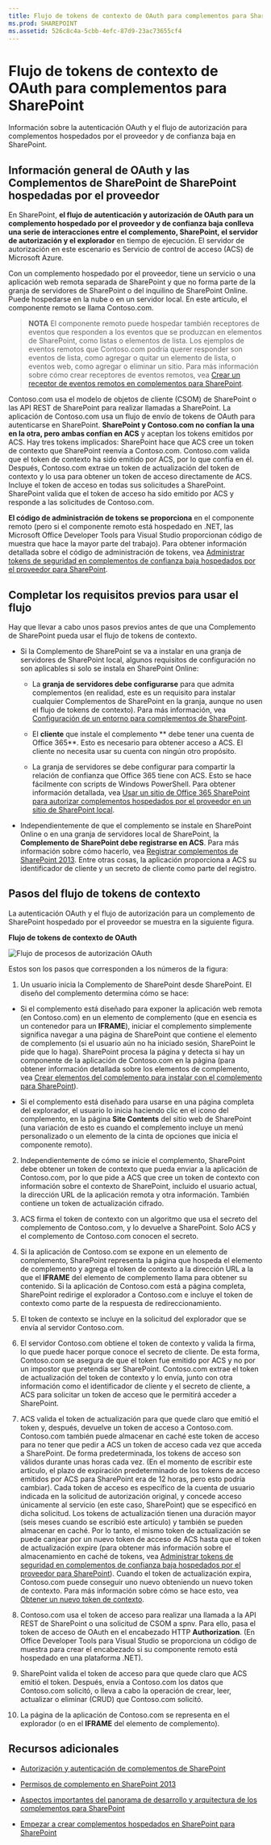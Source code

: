 ```yaml
---
title: Flujo de tokens de contexto de OAuth para complementos para SharePoint
ms.prod: SHAREPOINT
ms.assetid: 526c8c4a-5cbb-4efc-87d9-23ac73655cf4
---
```



# Flujo de tokens de contexto de OAuth para complementos para SharePoint
Información sobre la autenticación OAuth y el flujo de autorización para complementos hospedados por el proveedor y de confianza baja en SharePoint.
## Información general de OAuth y las Complementos de SharePoint de SharePoint hospedadas por el proveedor
<a name="OAuth_Actors"> </a>

En SharePoint, **el flujo de autenticación y autorización de OAuth para un complemento hospedado por el proveedor y de confianza baja conlleva una serie de interacciones entre el complemento, SharePoint, el servidor de autorización y el explorador** en tiempo de ejecución. El servidor de autorización en este escenario es Servicio de control de acceso (ACS) de Microsoft Azure.
  
    
    
Con un complemento hospedado por el proveedor, tiene un servicio o una aplicación web remota separada de SharePoint y que no forma parte de la granja de servidores de SharePoint o del inquilino de SharePoint Online. Puede hospedarse en la nube o en un servidor local. En este artículo, el componente remoto se llama Contoso.com.
  
    
    

> **NOTA**
> El componente remoto puede hospedar también receptores de eventos que responden a los eventos que se produzcan en elementos de SharePoint, como listas o elementos de lista. Los ejemplos de eventos remotos que Contoso.com podría querer responder son eventos de lista, como agregar o quitar un elemento de lista, o eventos web, como agregar o eliminar un sitio. Para más información sobre cómo crear receptores de eventos remotos, vea  [Crear un receptor de eventos remotos en complementos para SharePoint](create-a-remote-event-receiver-in-sharepoint-add-ins.md). 
  
    
    

Contoso.com usa el modelo de objetos de cliente (CSOM) de SharePoint o las API REST de SharePoint para realizar llamadas a SharePoint. La aplicación de Contoso.com usa un flujo de envío de tokens de OAuth para autenticarse en SharePoint. **SharePoint y Contoso.com no confían la una en la otra, pero ambas confían en ACS** y aceptan los tokens emitidos por ACS. Hay tres tokens implicados: SharePoint hace que ACS cree un token de contexto que SharePoint reenvía a Contoso.com. Contoso.com valida que el token de contexto ha sido emitido por ACS, por lo que confía en él. Después, Contoso.com extrae un token de actualización del token de contexto y lo usa para obtener un token de acceso directamente de ACS. Incluye el token de acceso en todas sus solicitudes a SharePoint. SharePoint valida que el token de acceso ha sido emitido por ACS y responde a las solicitudes de Contoso.com.
  
    
    
 **El código de administración de tokens se proporciona** en el componente remoto (pero si el componente remoto está hospedado en .NET, las Microsoft Office Developer Tools para Visual Studio proporcionan código de muestra que hace la mayor parte del trabajo). Para obtener información detallada sobre el código de administración de tokens, vea [Administrar tokens de seguridad en complementos de confianza baja hospedados por el proveedor para SharePoint](handle-security-tokens-in-provider-hosted-low-trust-sharepoint-add-ins.md).
  
    
    

## Completar los requisitos previos para usar el flujo
<a name="Prerequisites"> </a>

Hay que llevar a cabo unos pasos previos antes de que una Complemento de SharePoint pueda usar el flujo de tokens de contexto. 
  
    
    

- Si la Complemento de SharePoint se va a instalar en una granja de servidores de SharePoint local, algunos requisitos de configuración no son aplicables si solo se instala en SharePoint Online:
    
  - La **granja de servidores debe configurarse** para que admita complementos (en realidad, este es un requisito para instalar cualquier Complementos de SharePoint en la granja, aunque no usen el flujo de tokens de contexto). Para más información, vea [Configuración de un entorno para complementos de SharePoint](http://technet.microsoft.com/es-es/library/fp161236%28v=office.15%29.aspx).
    
  
  - El **cliente** que instale el complemento ** debe tener una cuenta de Office 365**. Esto es necesario para obtener acceso a ACS. El cliente no necesita usar su cuenta con ningún otro propósito.
    
  
  - La granja de servidores se debe configurar para compartir la relación de confianza que Office 365 tiene con ACS. Esto se hace fácilmente con scripts de Windows PowerShell. Para obtener información detallada, vea  [Usar un sitio de Office 365 SharePoint para autorizar complementos hospedados por el proveedor en un sitio de SharePoint local](use-an-office-365-sharepoint-site-to-authorize-provider-hosted-add-ins-on-an-on.md).
    
  
- Independientemente de que el complemento se instale en SharePoint Online o en una granja de servidores local de SharePoint, la **Complemento de SharePoint debe registrarse en ACS**. Para más información sobre cómo hacerlo, vea [Registrar complementos de SharePoint 2013](register-sharepoint-add-ins-2013.md). Entre otras cosas, la aplicación proporciona a ACS su identificador de cliente y un secreto de cliente como parte del registro.
    
  

## Pasos del flujo de tokens de contexto
<a name="OAuth_ProcessFlowSteps"> </a>

La autenticación OAuth y el flujo de autorización para un complemento de SharePoint hospedado por el proveedor se muestra en la siguiente figura.
  
    
    

**Flujo de tokens de contexto de OAuth**

  
    
    

  
    
    
![Flujo de procesos de autorización OAuth](images/833fcdcc-1755-438b-9ada-dce9646564c0.gif)
  
    
    
Estos son los pasos que corresponden a los números de la figura:
  
    
    

  
    
    

1. Un usuario inicia la Complemento de SharePoint desde SharePoint. El diseño del complemento determina cómo se hace:
    
  - Si el complemento está diseñado para exponer la aplicación web remota (en Contoso.com) en un elemento de complemento (que en esencia es un contenedor para un **IFRAME**), iniciar el complemento simplemente significa navegar a una página de SharePoint que contiene el elemento de complemento (si el usuario aún no ha iniciado sesión, SharePoint le pide que lo haga). SharePoint procesa la página y detecta si hay un componente de la aplicación de Contoso.com en la página (para obtener información detallada sobre los elementos de complemento, vea  [Crear elementos del complemento para instalar con el complemento para SharePoint](create-add-in-parts-to-install-with-your-sharepoint-add-in.md)).
    
  
  - Si el complemento está diseñado para usarse en una página completa del explorador, el usuario lo inicia haciendo clic en el icono del complemento, en la página **Site Contents** del sitio web de SharePoint (una variación de esto es cuando el complemento incluye un menú personalizado o un elemento de la cinta de opciones que inicia el componente remoto).
    
  
2. Independientemente de cómo se inicie el complemento, SharePoint debe obtener un token de contexto que pueda enviar a la aplicación de Contoso.com, por lo que pide a ACS que cree un token de contexto con información sobre el contexto de SharePoint, incluido el usuario actual, la dirección URL de la aplicación remota y otra información. También contiene un token de actualización cifrado.
    
  
3. ACS firma el token de contexto con un algoritmo que usa el secreto del complemento de Contoso.com, y lo devuelve a SharePoint. Solo ACS y el complemento de Contoso.com conocen el secreto.
    
  
4. Si la aplicación de Contoso.com se expone en un elemento de complemento, SharePoint representa la página que hospeda el elemento de complemento y agrega el token de contexto a la dirección URL a la que el **IFRAME** del elemento de complemento llama para obtener su contenido. Si la aplicación de Contoso.com está a página completa, SharePoint redirige el explorador a Contoso.com e incluye el token de contexto como parte de la respuesta de redireccionamiento.
    
  
5. El token de contexto se incluye en la solicitud del explorador que se envía al servidor Contoso.com.
    
  
6. El servidor Contoso.com obtiene el token de contexto y valida la firma, lo que puede hacer porque conoce el secreto de cliente. De esta forma, Contoso.com se asegura de que el token fue emitido por ACS y no por un impostor que pretendía ser SharePoint. Contoso.com extrae el token de actualización del token de contexto y lo envía, junto con otra información como el identificador de cliente y el secreto de cliente, a ACS para solicitar un token de acceso que le permitirá acceder a SharePoint.
    
  
7. ACS valida el token de actualización para que quede claro que emitió el token y, después, devuelve un token de acceso a Contoso.com. Contoso.com también puede almacenar en caché este token de acceso para no tener que pedir a ACS un token de acceso cada vez que acceda a SharePoint. De forma predeterminada, los tokens de acceso son válidos durante unas horas cada vez. (En el momento de escribir este artículo, el plazo de expiración predeterminado de los tokens de acceso emitidos por ACS para SharePoint era de 12 horas, pero esto podría cambiar). Cada token de acceso es específico de la cuenta de usuario indicada en la solicitud de autorización original, y concede acceso únicamente al servicio (en este caso, SharePoint) que se especificó en dicha solicitud. Los tokens de actualización tienen una duración mayor (seis meses cuando se escribió este artículo) y también se pueden almacenar en caché. Por lo tanto, el mismo token de actualización se puede canjear por un nuevo token de acceso de ACS hasta que el token de actualización expire (para obtener más información sobre el almacenamiento en caché de tokens, vea  [Administrar tokens de seguridad en complementos de confianza baja hospedados por el proveedor para SharePoint](handle-security-tokens-in-provider-hosted-low-trust-sharepoint-add-ins.md)). Cuando el token de actualización expira, Contoso.com puede conseguir uno nuevo obteniendo un nuevo token de contexto. Para más información sobre cómo se hace esto, vea  [Obtener un nuevo token de contexto](handle-security-tokens-in-provider-hosted-low-trust-sharepoint-add-ins.md#GetNewContextToken).
    
  
8. Contoso.com usa el token de acceso para realizar una llamada a la API REST de SharePoint o una solicitud de CSOM a spnv. Para ello, pasa el token de acceso de OAuth en el encabezado HTTP **Authorization**. (En Office Developer Tools para Visual Studio se proporciona un código de muestra para crear el encabezado si su componente remoto está hospedado en una plataforma .NET).
    
  
9. SharePoint valida el token de acceso para que quede claro que ACS emitió el token. Después, envía a Contoso.com los datos que Contoso.com solicitó, o lleva a cabo la operación de crear, leer, actualizar o eliminar (CRUD) que Contoso.com solicitó.
    
  
10. La página de la aplicación de Contoso.com se representa en el explorador (o en el **IFRAME** del elemento de complemento).
    
  

## Recursos adicionales
<a name="Filename_AdditionalResources"> </a>


-  [Autorización y autenticación de complementos de SharePoint](authorization-and-authentication-of-sharepoint-add-ins.md)
    
  
-  [Permisos de complemento en SharePoint 2013](add-in-permissions-in-sharepoint-2013.md)
    
  
-  [Aspectos importantes del panorama de desarrollo y arquitectura de los complementos para SharePoint](important-aspects-of-the-sharepoint-add-in-architecture-and-development-landscap.md)
    
  
-  [Empezar a crear complementos hospedados en SharePoint para SharePoint](get-started-creating-sharepoint-hosted-sharepoint-add-ins.md)
    
  

